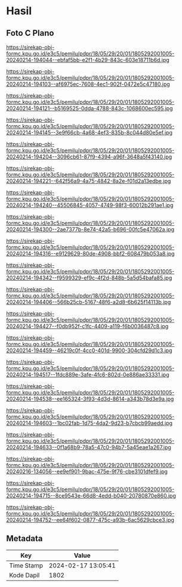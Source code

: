 # Hasil

## Foto C Plano

https://sirekap-obj-formc.kpu.go.id/e3c5/pemilu/pdpr/18/05/29/20/01/1805292001005-20240214-194044--ebfaf5bb-e2f1-4b29-843c-603e18711b6d.jpg

https://sirekap-obj-formc.kpu.go.id/e3c5/pemilu/pdpr/18/05/29/20/01/1805292001005-20240214-194103--af6975ec-7608-4ec1-902f-0472e5c47180.jpg

https://sirekap-obj-formc.kpu.go.id/e3c5/pemilu/pdpr/18/05/29/20/01/1805292001005-20240214-194121--b5169525-0dda-4788-843c-1068600ec595.jpg

https://sirekap-obj-formc.kpu.go.id/e3c5/pemilu/pdpr/18/05/29/20/01/1805292001005-20240214-194145--3e9f66cb-4a68-4ef3-835b-8c044d80e5ef.jpg

https://sirekap-obj-formc.kpu.go.id/e3c5/pemilu/pdpr/18/05/29/20/01/1805292001005-20240214-194204--3096cb61-87f9-4394-a96f-3648a5f43140.jpg

https://sirekap-obj-formc.kpu.go.id/e3c5/pemilu/pdpr/18/05/29/20/01/1805292001005-20240214-194221--642f56a9-4a75-4842-8a2e-f01d2a13edbe.jpg

https://sirekap-obj-formc.kpu.go.id/e3c5/pemilu/pdpr/18/05/29/20/01/1805292001005-20240214-194240--45506845-4057-4749-98f3-60012b291ae1.jpg

https://sirekap-obj-formc.kpu.go.id/e3c5/pemilu/pdpr/18/05/29/20/01/1805292001005-20240214-194300--2ae7377b-8e74-42a5-b696-00fc5e47062a.jpg

https://sirekap-obj-formc.kpu.go.id/e3c5/pemilu/pdpr/18/05/29/20/01/1805292001005-20240214-194316--e9129629-80de-4908-bbf2-608479b053a8.jpg

https://sirekap-obj-formc.kpu.go.id/e3c5/pemilu/pdpr/18/05/29/20/01/1805292001005-20240214-194342--f9599329-ef9c-4f2d-848b-5a5d54bafa85.jpg

https://sirekap-obj-formc.kpu.go.id/e3c5/pemilu/pdpr/18/05/29/20/01/1805292001005-20240214-194406--566b25cb-5167-48f6-a2d8-6b625f14113b.jpg

https://sirekap-obj-formc.kpu.go.id/e3c5/pemilu/pdpr/18/05/29/20/01/1805292001005-20240214-194427--f0db952f-c1fc-4409-a119-f6b0036487c8.jpg

https://sirekap-obj-formc.kpu.go.id/e3c5/pemilu/pdpr/18/05/29/20/01/1805292001005-20240214-194459--46219c0f-4cc0-401d-9900-304cfd29d1c3.jpg

https://sirekap-obj-formc.kpu.go.id/e3c5/pemilu/pdpr/18/05/29/20/01/1805292001005-20240214-194517--1fdc889e-3afe-4fc6-802d-0e886ae33331.jpg

https://sirekap-obj-formc.kpu.go.id/e3c5/pemilu/pdpr/18/05/29/20/01/1805292001005-20240214-194538--ee165324-3f93-4d3d-8614-a343b78d3e9a.jpg

https://sirekap-obj-formc.kpu.go.id/e3c5/pemilu/pdpr/18/05/29/20/01/1805292001005-20240214-194603--1bc02fab-1d75-4da2-9d23-b7cbcb99aedd.jpg

https://sirekap-obj-formc.kpu.go.id/e3c5/pemilu/pdpr/18/05/29/20/01/1805292001005-20240214-194633--0f1a68b9-78a5-47c0-94b7-5a45eae1a267.jpg

https://sirekap-obj-formc.kpu.go.id/e3c5/pemilu/pdpr/18/05/29/20/01/1805292001005-20240216-134056--ee9ef901-9bac-475e-9f76-cbe3101dfef9.jpg

https://sirekap-obj-formc.kpu.go.id/e3c5/pemilu/pdpr/18/05/29/20/01/1805292001005-20240214-194715--8ce9543e-66d8-4edd-b040-20780870e860.jpg

https://sirekap-obj-formc.kpu.go.id/e3c5/pemilu/pdpr/18/05/29/20/01/1805292001005-20240214-194752--ee64f602-0877-475c-a93b-6ac5629cbce3.jpg


## Metadata

| Key        | Value               |
| ---------- | ------------------- |
| Time Stamp | 2024-02-17 13:05:41 |
| Kode Dapil | 1802                |



